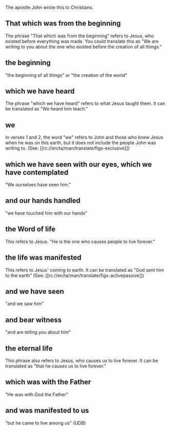 The apostle John wrote this to Christians.

## That which was from the beginning ##

The phrase "That which was from the beginning" refers to Jesus, who existed before everything was made. You could translate this as "We are writing to you about the one who existed before the creation of all things."

## the beginning ##

"the beginning of all things" or "the creation of the world"

## which we have heard ##

The phrase "which we have heard" refers to what Jesus taught them. It can be translated as "We heard him teach."

## we ##

In verses 1 and 2, the word "we" refers to John and those who knew Jesus when he was on this earth, but it does not include the people John was writing to. (See: [[rc://en/ta/man/translate/figs-exclusive]])

## which we have seen with our eyes, which we have contemplated ##

"We ourselves have seen him."

## and our hands handled ##

"we have touched him with our hands"

## the Word of life ##

This refers to Jesus. "He is the one who causes people to live forever."

## the life was manifested ##

This refers to Jesus' coming to earth. It can be translated as "God sent him to the earth" (See: [[rc://en/ta/man/translate/figs-activepassive]])

## and we have seen ##

"and we saw him"

## and bear witness ##

"and are telling you about him"

## the eternal life ##

This phrase also refers to Jesus, who causes us to live forever. It can be translated as "that he causes us to live forever."

## which was with the Father ##

"He was with God the Father"

## and was manifested to us ##

"but he came to live among us" (UDB)